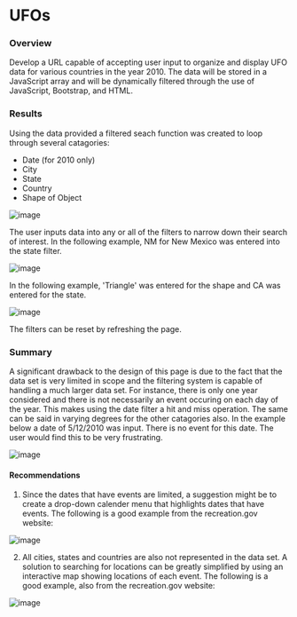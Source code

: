 # UFOs

### Overview
Develop a URL capable of accepting user input to organize and display UFO data for various countries in the year 2010.  The data will be stored in a JavaScript array and will be dynamically filtered through the use of JavaScript, Bootstrap, and HTML.

### Results
Using the data provided a filtered seach function was created to loop through several catagories:
- Date (for 2010 only)
- City
- State
- Country
- Shape of Object

![image](https://user-images.githubusercontent.com/81878169/126087462-f9499a0a-edd4-4ddf-92f3-1225e794f316.png)

The user inputs data into any or all of the filters to narrow down their search of interest.  In the following example, NM for New Mexico was entered into the state filter.

![image](https://user-images.githubusercontent.com/81878169/126087725-d4894c30-9a15-4ed0-9d27-94c926e8b427.png)

In the following example, 'Triangle' was entered for the shape and CA was entered for the state.

![image](https://user-images.githubusercontent.com/81878169/126087865-4e06abce-9d1b-45b0-a0fd-77b165620ec6.png)

The filters can be reset by refreshing the page.

### Summary

A significant drawback to the design of this page is due to the fact that the data set is very limited in scope and the filtering system is capable of handling a much larger data set.  For instance, there is only one year considered and there is not necessarily an event occuring on each day of the year.  This makes using the date filter a hit and miss operation.  The same can be said in varying degrees for the other catagories also.  In the example below a date of 5/12/2010 was input.  There is no event for this date.  The user would find this to be very frustrating.

![image](https://user-images.githubusercontent.com/81878169/126088313-54187006-b575-4a0e-8fb4-feeddbdc554f.png)

#### Recommendations
  1.  Since the dates that have events are limited, a suggestion might be to create a drop-down calender menu that highlights dates that have events. The following is a good example from the recreation.gov website:

![image](https://user-images.githubusercontent.com/81878169/126088561-6a520577-6c0a-4d1e-89ed-19d7ac5aae9a.png)



  2. All cities, states and countries are also not represented in the data set.  A solution to searching for locations can be greatly simplified by using an interactive map showing locations of each event.  The following is a good example, also from the recreation.gov website:

![image](https://user-images.githubusercontent.com/81878169/126088482-a8e05816-08a4-43d7-b43f-0b5d34fa584a.png)
